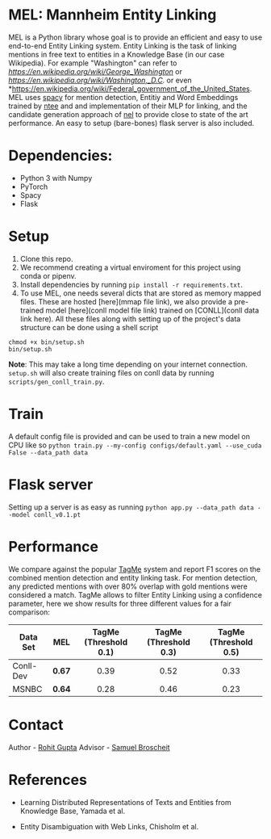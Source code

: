 # MEL: Mannheim Entity Linking
MEL is a Python library whose goal is to provide an efficient and easy to use end-to-end Entity Linking system.
Entity Linking is the task of linking mentions in free text to entities in a Knowledge Base (in our case Wikipedia).
For example "Washington" can refer to *https://en.wikipedia.org/wiki/George_Washington* or 
*https://en.wikipedia.org/wiki/Washington,_D.C.* or even *https://en.wikipedia.org/wiki/Federal_government_of_the_United_States.
MEL uses [spacy](https://spacy.io/) for mention detection, Entitiy and Word Embeddings trained by 
[ntee](https://github.com/studio-ousia/ntee) and and implementation of their MLP for linking, 
and the candidate generation approach of
[nel](https://github.com/wikilinks/nel) to provide close to state of the art performance. An easy to
setup (bare-bones) flask server is also included.

# Dependencies:
* Python 3 with Numpy
* PyTorch
* Spacy
* Flask


# Setup 

1. Clone this repo.
2. We recommend creating a virtual enviroment for this project using conda or pipenv.
3. Install dependencies by running ```pip install -r requirements.txt```.
4. To use MEL, one needs several dicts that are stored as memory mapped files. These are hosted [here](mmap file link), 
we also provide a pre-trained model [here](conll model file link) trained on [CONLL](conll data link here).
All these files along with setting up of the project's data structure can be done using a shell script
```
chmod +x bin/setup.sh
bin/setup.sh
```
**Note**: This may take a long time depending on your internet connection. ```setup.sh```
 will also create training files on conll data by running ```scripts/gen_conll_train.py```.


# Train
A default config file is provided and can be used to train a new model on CPU like so
```python train.py --my-config configs/default.yaml --use_cuda False --data_path data```

# Flask server

Setting up a server is as easy as running
```python app.py --data_path data --model conll_v0.1.pt```

# Performance

We compare against the popular [TagMe](https://tagme.d4science.org/tagme/) system and report F1 scores on the combined
mention detection and entity linking task. For mention detection, any predicted mentions with over 80% overlap with 
gold mentions were considered a match. TagMe allows to filter Entity Linking using a confidence parameter, here we show
results for three different values for a fair comparison:

| Data Set  |    MEL   | TagMe (Threshold 0.1) | TagMe (Threshold 0.3) | TagMe (Threshold 0.5) |
|-----------|:--------:|:---------------------:|:---------------------:|:---------------------:|
| Conll-Dev | **0.67** |        0.39           |        0.52           |        0.33           |
| MSNBC     | **0.64** |        0.28           |        0.46           |        0.23           |


# Contact

Author - [Rohit Gupta](rohitg1594@gmail.com)
Advisor - [Samuel Broscheit](samuel.broscheit@googlemail.com )

# References

* Learning Distributed Representations of Texts and Entities from Knowledge Base, Yamada et al.

* Entity Disambiguation with Web Links, Chisholm et al.